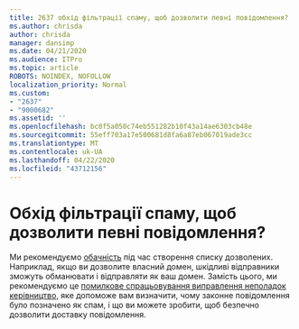 ```yaml
---
title: 2637 обхід фільтрації спаму, щоб дозволити певні повідомлення?
ms.author: chrisda
author: chrisda
manager: dansimp
ms.date: 04/21/2020
ms.audience: ITPro
ms.topic: article
ROBOTS: NOINDEX, NOFOLLOW
localization_priority: Normal
ms.custom:
- "2637"
- "9000682"
ms.assetid: ''
ms.openlocfilehash: bc0f5a050c74eb551282b10f43a14ae6303cb48e
ms.sourcegitcommit: 55eff703a17e500681d8fa6a87eb067019ade3cc
ms.translationtype: MT
ms.contentlocale: uk-UA
ms.lasthandoff: 04/22/2020
ms.locfileid: "43712156"
---
```

# <a name="bypass-spam-filtering-to-allow-specific-messages"></a>Обхід фільтрації спаму, щоб дозволити певні повідомлення?

Ми рекомендуємо [обачність](https://docs.microsoft.com/exchange/troubleshoot/antispam/cautions-against-bypassing-spam-filters) під час створення списку дозволених. Наприклад, якщо ви дозволите власний домен, шкідливі відправники зможуть обманювати і відправляти як ваш домен.  Замість цього, ми рекомендуємо це [помилкове спрацьовування виправлення неполадок керівництво](https://docs.microsoft.com/office365/securitycompliance/prevent-email-from-being-marked-as-spam), яке допоможе вам визначити, чому законне повідомлення було позначено як спам, і що ви можете зробити, щоб безпечно дозволити доставку повідомлення.
